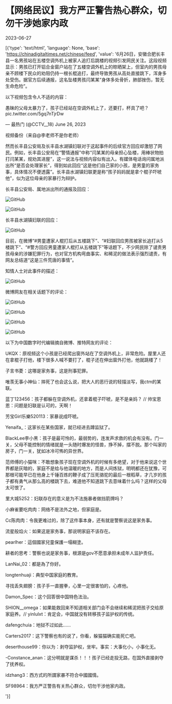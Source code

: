 # 【网络民议】我方严正警告热心群众，切勿干涉她家内政

2023-06-27

[{'type': 'text/html', 'language': None, 'base': 'https://chinadigitaltimes.net/chinese/feed', 'value': '6月26日，安徽合肥长丰县一名男孩站在五楼空调外机上被家人追打后跳楼的视频引发网民关注。这段视频显示：男孩已打开铝合金窗户站在了五楼空调外机上的晾晒架上，但室内的男孩母亲不顾楼下民众的劝阻仍持一根长棍追打，最终导致男孩从高处直接跳下，浑身多处受伤。据官方后续通报，这名坠楼男孩闫某某“身体多处骨折，肺部挫伤，暂无生命危险”。

以下视频包含令人不适的内容：



愚昧的父母太暴力了，孩子已经站在空调外机上了，还要打，杯具了吧？ pic.twitter.com/5gq7nTjrDw

&mdash; 最热门 (@CCTV__18) June 26, 2023



视频备份（来自@李老师不是你老师）

然而长丰县公安局及长丰县水湖镇妇联对于这起事件的后续官方回应却激怒了网民。例如，长丰县公安局在“警情通报”中称“闫某某的母亲担心坠楼，用棒状物拍打闫某某，规劝其进屋”，这一说法与视频内容似有出入。有媒体电话询问属地派出所“是否会处理家长”，得到如此回应“这是他们自己家的小孩，是男童的家务事，具体情况不便透露”。长丰县水湖镇妇联更是称“孩子妈妈就是拿个棍子吓唬他”，似为这位母亲的家暴行为辩护。

长丰县公安局、属地派出所的通报及回应：

![GitHub](https://chinadigitaltimes.net/chinese/files/2023/06/image-1687868133810.png)

![GitHub](https://chinadigitaltimes.net/chinese/files/2023/06/image-1687871419290.png)

长丰县水湖镇妇联的回应：

![GitHub](https://chinadigitaltimes.net/chinese/files/2023/06/image-1687868357012.png)

目前，在微博“#男童遭家人棍打后从五楼跳下”、“#妇联回应男孩被家长追打从5楼跳下”、“#警方回应男童遭家人棍打从五楼跳下”等话题下，不少网民除了谴责男孩母亲的涉嫌犯罪行为，也对官方机构弯曲事实、和稀泥的做法表示强烈谴责，有网友总结道“这是三件荒唐的事情”。

知情人士对此事件的描述：

![GitHub](https://chinadigitaltimes.net/chinese/files/2023/06/image-1687870561200.png)

微博网友在相关话题下的评论：

![GitHub](https://chinadigitaltimes.net/chinese/files/2023/06/image-1687870698180.png)

![GitHub](https://chinadigitaltimes.net/chinese/files/2023/06/image-1687870813830.png)

![GitHub](https://chinadigitaltimes.net/chinese/files/2023/06/image-1687870772760.png)

![GitHub](https://chinadigitaltimes.net/chinese/files/2023/06/image-1687870873608.png)

以下为中国数字时代编辑摘自微博、推特网友的评论：



UKQX：原视频这个小孩是已经爬出窗外站在了空调外机上，非常危险。屋里人还在拿棍子打他，楼下很多人喊不要打了，棍子还在伸出窗外打他，他就跳楼了！

子言书菱：这哪是家务事，这是刑事犯罪。

唯羡无事小神仙：摔死了也会这么说，把大人的恶行说的轻描淡写，我ctm的某联。

蓝丁123456：孩子都躲在空调外机，还拿着棍子吓唬，是不是亲妈？ //  帅宝恩恩：问题是妇联是认可的，天啊！

艻宝Girl乐樂520113：家暴说成吓唬。

Yenaifa_：这家长在某些国家，就已经进去蹲监狱了。

BlackLee李小黑：孩子是最可怜的，最弱势的，连发声求救的机会有没有。门一关，父母不能控制的情绪就是一头随时爆发的怪兽，挣不掉，摆不脱。那个叫家的房子，门一关，犹如冰冷可怖的异世界。

范师傅的小猫咪：不敢想象孩子现在空调外机的时候有多绝望，对于他来说这个世界都是灰暗的，家庭不是给与他温暖的地方，而是人间炼狱，明明都还在犹豫，可那根可能早已在他身上千锤百炼的鞭子成了压死骆驼的最后一根稻草，才几岁的孩子都有勇气从那么高的楼跳下去，难道他不知道跳下去意味着什么吗？这样的父母太可恨了。

里大城5252：妇联存在的意义是为不法施暴者做挡箭牌吗？

小麻雀要吃肉肉：网络不是法外之地，但家庭是。

Cc陈肉肉：令我更难过的，除了这件事本身，还有就是警察说这是家务事。

流星般焰火：如果这是家务事，那说明家庭不该存在。

pearlher：這個國家兒童保護一塌糊塗。

耕者的思考：警察也说是家务事，根源是gov不愿意承担未成年人监护责任。

LanNai_02：都是為了你好。

longtenhuaji：典型中国家庭的教育。

寻找丢失翅膀：孩子手一直握拳，心里一定很害怕的，心疼他。

Damon_Spec：这个回答很中国特色法治。

SHION__omega：如果能救回来不知道相关部门会不会继续和稀泥把孩子交给原家庭养。//  yinlulxt：肯定会，中国就没有转移孩子监护权的传统。

dafengchuia：地狱不过如此&#8230;&#8230;

Carters2017：这下警察也有的说了，你看，躲猫猫确实能死亡吧。

deserthouse99：你以为：剥夺监护权，坐牢。事实：大事化小，小事化无。

-Constance_anan：这分明就是谋杀！！！孩子已经走投无路，在国外直接剥夺了抚养权。

idzhang3：西方式的所謂家暴不符合中國國情。

SF98964：我方严正警告有关热心群众，切勿干涉他家内政。

'}]